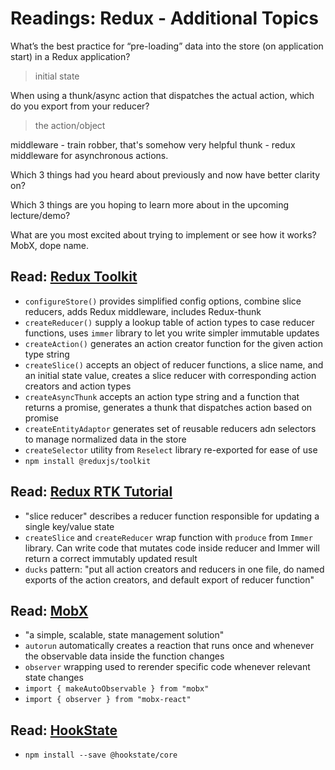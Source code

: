 # Readings: Redux - Additional Topics

What’s the best practice for “pre-loading” data into the store (on application start) in a Redux application?
> initial state

When using a thunk/async action that dispatches the actual action, which do you export from your reducer?
> the action/object 

middleware - train robber, that's somehow very helpful
thunk - redux middleware for asynchronous actions.

Which 3 things had you heard about previously and now have better clarity on?

Which 3 things are you hoping to learn more about in the upcoming lecture/demo?

What are you most excited about trying to implement or see how it works?
MobX, dope name.

## Read: [Redux Toolkit](https://redux-toolkit.js.org/)

- `configureStore()` provides simplified config options, combine slice reducers, adds Redux middleware, includes Redux-thunk
- `createReducer()` supply a lookup table of action types to case reducer functions, uses `immer` library to let you write simpler immutable updates
- `createAction()` generates an action creator function for the given action type string
- `createSlice()` accepts an object of reducer functions, a slice name, and an initial state value, creates a slice reducer with corresponding action creators and action types
- `createAsyncThunk` accepts an action type string and a function that returns a promise, generates a thunk that dispatches action based on promise
- `createEntityAdaptor` generates set of reusable reducers adn selectors to manage normalized data in the store
- `createSelector` utility from `Reselect` library re-exported for ease of use
- `npm install @reduxjs/toolkit`

## Read: [Redux RTK Tutorial](https://redux-toolkit.js.org/tutorials/intermediate-tutorial)

- "slice reducer" describes a reducer function responsible for updating a single key/value state
- `createSlice` and `createReducer` wrap function with `produce` from `Immer` library. Can write code that mutates code inside reducer and Immer will return a correct immutably updated result
- `ducks` pattern: "put all action creators and reducers in one file, do named exports of the action creators, and default export of reducer function"

## Read: [MobX](https://mobx.js.org/getting-started.html)

- "a simple, scalable, state management solution"
- `autorun` automatically creates a reaction that runs once and whenever the observable data inside the function changes
- `observer` wrapping used to rerender specific code whenever relevant state changes
- `import { makeAutoObservable } from "mobx"`
- `import { observer } from "mobx-react"`

## Read: [HookState](https://hookstate.js.org/)

- `npm install --save @hookstate/core`
